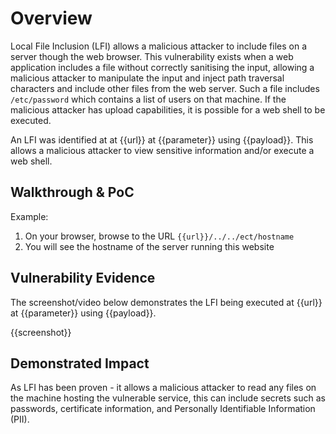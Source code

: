 # Overview
<!--
**Please replace text in each section below**

Local File Inclusion Report

Resources:

- <https://owasp.org/www-community/vulnerabilities/PHP_File_Inclusion>
- <https://owasp.org/www-project-web-security-testing-guide/latest/4-Web_Application_Security_Testing/07-Input_Validation_Testing/11.1-Testing_for_Local_File_Inclusion>
-->

Local File Inclusion (LFI) allows a malicious attacker to include files on a server though the web browser. This vulnerability exists when a web application includes a file without correctly sanitising the input, allowing a malicious attacker to manipulate the input and inject path traversal characters and include other files from the web server. Such a file includes `/etc/password` which contains a list of users on that machine. If the malicious attacker has upload capabilities, it is possible for a web shell to be executed.

An LFI was identified at at {{url}} at {{parameter}} using {{payload}}. This allows a malicious attacker to view sensitive information and/or execute a web shell.

## Walkthrough & PoC
<!--
Provide a step-by-step walkthrough on how to access the vulnerable injection point, and how to exploit the vulnerability.
Adding a dot-pointed walkthrough with relevant screenshots will speed triage time and result in faster rewards!

-->
Example:

1. On your browser, browse to the URL `{{url}}/../../ect/hostname`
2. You will see the hostname of the server running this website

## Vulnerability Evidence
<!--
Your submission MUST include evidence of the vulnerability and not be theoretical in nature.

For a Local File Inclusion vulnerability, you may take output from files that do not contain sensitive information, some examples would be /etc/hostname, /etc/password, or /etc/issues.
**DO NOT ACCESS PII**
-->

The screenshot/video below demonstrates the LFI being executed at {{url}} at {{parameter}} using {{payload}}.

{{screenshot}}


## Demonstrated Impact
<!--
Local File Inclusion vulnerabilities allow an attacker to read any files on the machine hosting the vulnerable service, this can include secrets such as passwords, certificate information, and Personally Identifiable Information (PII).

**DO NOT ACCESS PII**
-->
As LFI has been proven - it allows a malicious attacker to read any files on the machine hosting the vulnerable service, this can include secrets such as passwords, certificate information, and Personally Identifiable Information (PII). 
